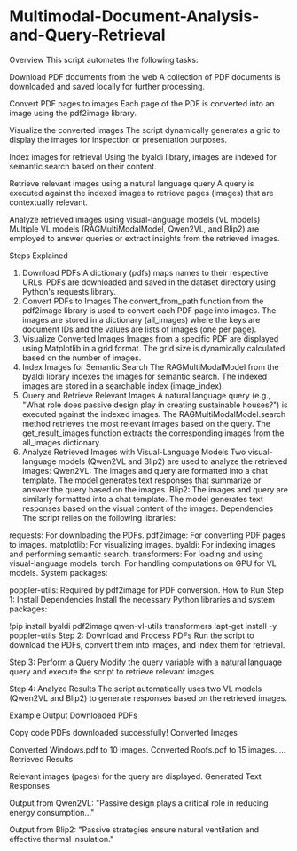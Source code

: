 # Multimodal-Document-Analysis-and-Query-Retrieval

Overview
This script automates the following tasks:

Download PDF documents from the web
A collection of PDF documents is downloaded and saved locally for further processing.

Convert PDF pages to images
Each page of the PDF is converted into an image using the pdf2image library.

Visualize the converted images
The script dynamically generates a grid to display the images for inspection or presentation purposes.

Index images for retrieval
Using the byaldi library, images are indexed for semantic search based on their content.

Retrieve relevant images using a natural language query
A query is executed against the indexed images to retrieve pages (images) that are contextually relevant.

Analyze retrieved images using visual-language models (VL models)
Multiple VL models (RAGMultiModalModel, Qwen2VL, and Blip2) are employed to answer queries or extract insights from the retrieved images.

Steps Explained
1. Download PDFs
A dictionary (pdfs) maps names to their respective URLs.
PDFs are downloaded and saved in the dataset directory using Python's requests library.
2. Convert PDFs to Images
The convert_from_path function from the pdf2image library is used to convert each PDF page into images.
The images are stored in a dictionary (all_images) where the keys are document IDs and the values are lists of images (one per page).
3. Visualize Converted Images
Images from a specific PDF are displayed using Matplotlib in a grid format. The grid size is dynamically calculated based on the number of images.
4. Index Images for Semantic Search
The RAGMultiModalModel from the byaldi library indexes the images for semantic search.
The indexed images are stored in a searchable index (image_index).
5. Query and Retrieve Relevant Images
A natural language query (e.g., "What role does passive design play in creating sustainable houses?") is executed against the indexed images.
The RAGMultiModalModel.search method retrieves the most relevant images based on the query.
The get_result_images function extracts the corresponding images from the all_images dictionary.
6. Analyze Retrieved Images with Visual-Language Models
Two visual-language models (Qwen2VL and Blip2) are used to analyze the retrieved images:
Qwen2VL:
The images and query are formatted into a chat template.
The model generates text responses that summarize or answer the query based on the images.
Blip2:
The images and query are similarly formatted into a chat template.
The model generates text responses based on the visual content of the images.
Dependencies
The script relies on the following libraries:

requests: For downloading the PDFs.
pdf2image: For converting PDF pages to images.
matplotlib: For visualizing images.
byaldi: For indexing images and performing semantic search.
transformers: For loading and using visual-language models.
torch: For handling computations on GPU for VL models.
System packages:

poppler-utils: Required by pdf2image for PDF conversion.
How to Run
Step 1: Install Dependencies
Install the necessary Python libraries and system packages:


!pip install byaldi pdf2image qwen-vl-utils transformers
!apt-get install -y poppler-utils
Step 2: Download and Process PDFs
Run the script to download the PDFs, convert them into images, and index them for retrieval.

Step 3: Perform a Query
Modify the query variable with a natural language query and execute the script to retrieve relevant images.

Step 4: Analyze Results
The script automatically uses two VL models (Qwen2VL and Blip2) to generate responses based on the retrieved images.

Example Output
Downloaded PDFs

Copy code
PDFs downloaded successfully!
Converted Images


Converted Windows.pdf to 10 images.
Converted Roofs.pdf to 15 images.
...
Retrieved Results

Relevant images (pages) for the query are displayed.
Generated Text Responses

Output from Qwen2VL:
"Passive design plays a critical role in reducing energy consumption..."

Output from Blip2:
"Passive strategies ensure natural ventilation and effective thermal insulation."

